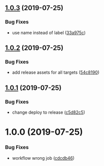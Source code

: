 ## [1.0.3](https://github.com/bittrd/rust-hello-world/compare/v1.0.2...v1.0.3) (2019-07-25)


### Bug Fixes

* use name instead of label ([33a975c](https://github.com/bittrd/rust-hello-world/commit/33a975c))

## [1.0.2](https://github.com/bittrd/rust-hello-world/compare/v1.0.1...v1.0.2) (2019-07-25)


### Bug Fixes

* add release assets for all targets ([54c8190](https://github.com/bittrd/rust-hello-world/commit/54c8190))

## [1.0.1](https://github.com/bittrd/rust-hello-world/compare/v1.0.0...v1.0.1) (2019-07-25)


### Bug Fixes

* change deploy to release ([c5d82c5](https://github.com/bittrd/rust-hello-world/commit/c5d82c5))

# 1.0.0 (2019-07-25)


### Bug Fixes

* workflow wrong job ([cdcdb46](https://github.com/rdaniels6813/rust-hello-world/commit/cdcdb46))
